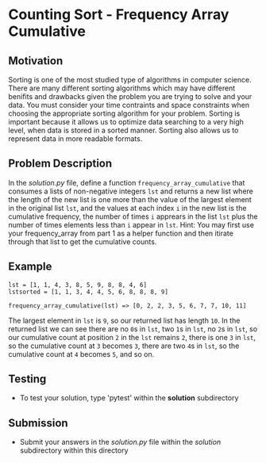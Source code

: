 # Counting Sort - Frequency Array Cumulative

## Motivation
Sorting is one of the most studied type of algorithms in computer science. There are many different sorting algorithms which may have different benifits and drawbacks given the problem you are trying to solve and your data. You must consider your time contraints and space constraints when choosing the appropriate sorting algorithm for your problem.
Sorting is important because it allows us to optimize data searching to a very high level, when data is stored in a sorted manner. Sorting also allows us to represent data in more readable formats.

## Problem Description
In the *solution.py* file, define a function `frequency_array_cumulative` that consumes a lists of non-negative integers `lst` and returns a new list where the length of the new list is one more than the value of the largest element in the original list `lst`, and the values at each index `i` in the new list is the cumulative frequency, the number of times `i` apprears in the list `lst` plus the number of times elements less than `i` appear in `lst`. Hint: You may first use your frequency_array from part 1 as a helper function and then itirate through that list to get the cumulative counts.

## Example
```
lst = [1, 1, 4, 3, 8, 5, 9, 8, 8, 4, 6]
lstsorted = [1, 1, 3, 4, 4, 5, 6, 8, 8, 8, 9]

frequency_array_cumulative(lst) => [0, 2, 2, 3, 5, 6, 7, 7, 10, 11]
```
The largest element in `lst` is `9`, so our returned list has length `10`. In the returned list we can see there are no `0`s in `lst`, two `1`s in `lst`, no `2`s in `lst`, so our cumulative count at position `2` in the `lst` remains `2`, there is one `3` in `lst`, so the cumulative count at `3` becomes `3`, there are two `4`s in `lst`, so the cumulative count at `4` becomes `5`, and so on.


## Testing
* To test your solution, type 'pytest' within the **solution** subdirectory

## Submission
* Submit your answers in the *solution.py* file within the *solution* subdirectory within this directory
